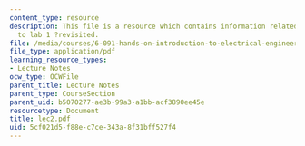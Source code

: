 ```yaml
---
content_type: resource
description: This file is a resource which contains information related to introduction
  to lab 1 ?revisited.
file: /media/courses/6-091-hands-on-introduction-to-electrical-engineering-lab-skills-january-iap-2008/5cf021d5f88ec7ce343a8f31bff527f4_lec2.pdf
file_type: application/pdf
learning_resource_types:
- Lecture Notes
ocw_type: OCWFile
parent_title: Lecture Notes
parent_type: CourseSection
parent_uid: b5070277-ae3b-99a3-a1bb-acf3890ee45e
resourcetype: Document
title: lec2.pdf
uid: 5cf021d5-f88e-c7ce-343a-8f31bff527f4
---
```

